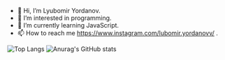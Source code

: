 - 👋 Hi, I’m Lyubomir Yordanov.                                                                             
- 👀 I’m interested in programming.
- 🌱 I’m currently learning JavaScript.                       
- 📫 How to reach me https://www.instagram.com/lubomir.yordanovv/ .  

 ![Top Langs](https://github-readme-stats.vercel.app/api/top-langs/?username=anuraghazra&layout=compact)                     ![Anurag's GitHub stats](https://github-readme-stats.vercel.app/api?username=anuraghazra&show_icons=true)

